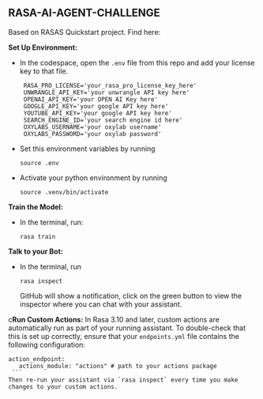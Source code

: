 ## RASA-AI-AGENT-CHALLENGE

Based on RASAS Quickstart project. Find here: 


**Set Up Environment:**
   - In the codespace, open the `.env` file from this repo and add your license key to that file.
     ```
      RASA_PRO_LICENSE='your_rasa_pro_license_key_here'
      UNWRANGLE_API_KEY='your unwrangle API key here'
      OPENAI_API_KEY='your OPEN AI Key here'
      GOOGLE_API_KEY='your google API key here'
      YOUTUBE_API_KEY='your google API key here'
      SEARCH_ENGINE_ID='your search engine id here'
      OXYLABS_USERNAME='your oxylab username'
      OXYLABS_PASSWORD='your oxylab password'
     ```
   - Set this environment variables by running 
     ```
     source .env
     ```
   - Activate your python environment by running
     ```
     source .venv/bin/activate
     ```

 **Train the Model:**
   - In the terminal, run:
     ```
     rasa train
     ```

**Talk to your Bot:**
   - In the terminal, run
     ```
     rasa inspect
     ```
     GitHub will show a notification, click on the green button to view the inspector where you can chat with your assistant.

c**Run Custom Actions:**
  In Rasa 3.10 and later, custom actions are automatically run as part of your running assistant. To double-check that this is set up correctly, ensure that your `endpoints.yml` file contains the following configuration:
   ```
   action_endpoint:
      actions_module: "actions" # path to your actions package
    ```
   Then re-run your assistant via `rasa inspect` every time you make changes to your custom actions.
